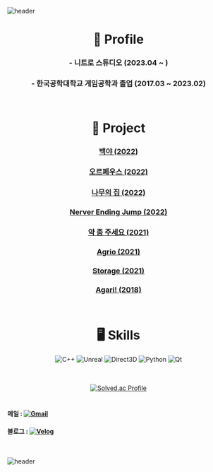 ![header](https://capsule-render.vercel.app/api?type=Waving&color=C3D6FA&height=100&section=header&text=👋Hi!%20I'm%20Kclient&fontSize=48&fontAlign=50&fontAlignY=50)

<div align="center">
  
  # 📝 Profile
  ### - 니트로 스튜디오 (2023.04 ~ )
  ### - 한국공학대학교 게임공학과 졸업 (2017.03 ~ 2023.02)
  </br>
  
  # 💼 Project
  
  ### [백야 (2022)](https://github.com/go4521304/Backyeah)
  ### [오르페우스 (2022)](https://github.com/go4521304/Orpheus)
  ### [나무의 집 (2022)](https://github.com/KPU-Graduation-Project/For_graduation)
  ### [Nerver Ending Jump (2022)](https://github.com/go4521304/2022_SGP-Project)
  ### [약 좀 주세요 (2021)](https://github.com/go4521304/Project_drugman)
  ### [Agrio (2021)](https://github.com/go4521304/agari_Network)
  ### [Storage (2021)](https://github.com/go4521304/storage)
  ### [Agari! (2018)](https://github.com/kakik/agari)
  

  </br>
  
  # 🖥 Skills
  
  ![C++](https://img.shields.io/badge/C%2B%2B-00599C?&style=flat&logo=C%2B%2B&logoColor=white)
  ![Unreal](https://img.shields.io/badge/Unreal%20Engine-0E1128?&style=flat&logo=Unreal%20Engine&logoColor=white)
  ![Direct3D](https://img.shields.io/badge/Direct3D%2012-0078D6?&style=flat&logo=Windows&logoColor=white)
  ![Python](https://img.shields.io/badge/Python-3776AB?&style=flate&logo=Python&logoColor=white)
  ![Qt](https://img.shields.io/badge/Qt-41CD52?&style=flat&logo=Qt&logoColor=white)
  </br></br></br>
  
  [![Solved.ac Profile](http://mazassumnida.wtf/api/v2/generate_badge?boj=go4521304)](https://solved.ac/go4521304/)
  
  
</div>


#
#### 메일 : <a href="mailto:go4521304@gmail.com">![Gmail](https://img.shields.io/badge/Gmail-EA4335?&style=flat&logo=Gmail&logoColor=white)</a>
#### 블로그 : <a href="https://velog.io/@go4521304">![Velog](https://img.shields.io/badge/Velog-20C997?&style=flat&logo=Velog&logoColor=white)</a>


</br>


![header](https://capsule-render.vercel.app/api?type=slice&color=FAEEC2&height=100&section=footer&text=Bye%20Bye,%20See%20U&fontSize=42&rotate=0&fontAlign=17&fontAlignY=76)
